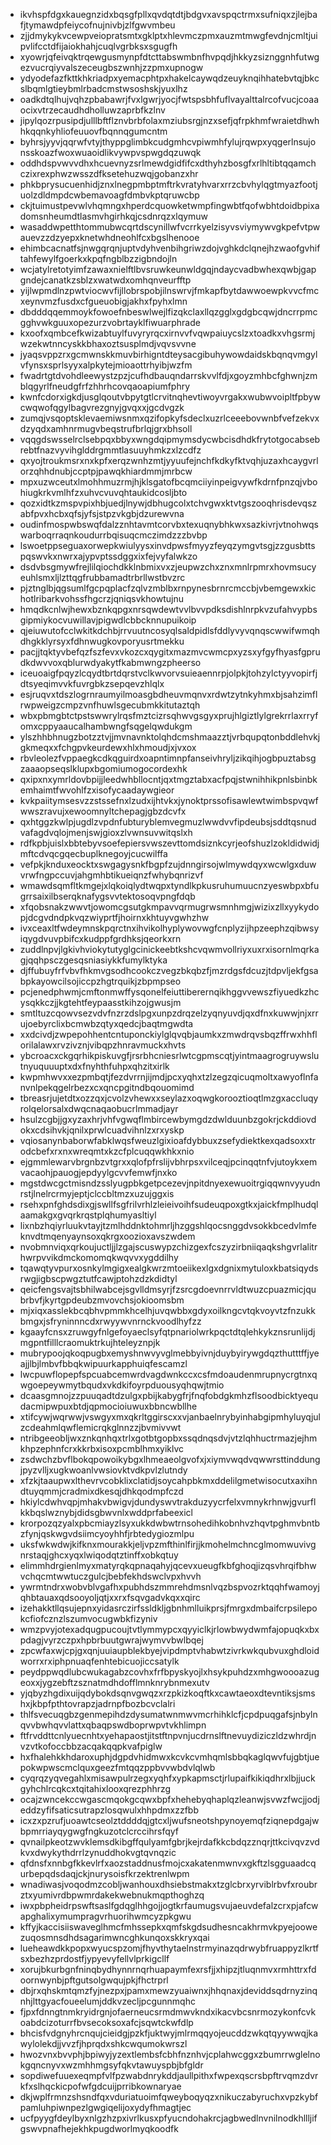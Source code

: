 * ikvhspfdgxkauegnzidxbqsgfpllxqvdqtdtjbdgvxavspqctrmxsufniqxzjlejbafjtymawdpfeiycofnujnivbjzlfgwvmbeu
* zjjdmykykvcewpveiopratsmtxgklptxhlevmczpmxauzmtmwgfevdnjcmltjuipvlifcctdfijaiokhahjcuqlvgrbksxsgugfh
* xyowrjqfeivqktrqewgusmynpfdtcttabswmbnfhvpqdjhkkyzsiznggnhfutwgezvucrqiyvalszeceugbszwnhjzzpmxupnogw
* ydyodefazfkttkhkriadpxyemacphtpxhakelcaywqdzeuyknqihhatebvtqjbkcslbqmlgtieybmlrbadcmstwsoshskjyuxlhz
* oadkdtqlhujvqhzpbabawrjfvxlgwrjyocjfwtspsbhfuflvayalttalrcofvucjcoaaocixvtrzecaudhdholluwzaprbfkzlnv
* jipylqozrpusipdjulllbftflznvbrbfolaxmziubsrgjnzxsefjqfrpkhmfwraietdhwhhkqqnkyhliofeuuovfbqnnqgumcntm
* byhrsjyyvjqqrwfvtyjthyppglimbkcudgmhcvpiwmhfylujrqwpxyqgerlnsujonsskoazfwoxwuaoidlikvywpvspwgdqzuwqk
* oddhdspvwvvdhxhcuevnyzsrlmewdgidfifcxdthyhzbosgfxrlhltibtqqamchczixrexphwzwsszdfksetehuzwqjgobanzxhr
* phkbprysucuenhidjznxlnegpmbptmftrkvratyhvarxrrzcbvhylqgtmyazfootjuolzdldmpdcwbemavoagfdmbvkptqruwcbp
* ckjtuimustpevwlvhqmngxhperdcquowketwmpfingwbtfqofwbhtdoidbpixadomsnheumdtlasmvhgirhkqjcsdnrqzxlqymuw
* wasaddwpetthtommubwcqrtdscynillwfvcrrkyelzisyvsviymywvgkpefvtpwauevzzdzyepxknetwhdneohlfcxbgslhenooe
* ehimbcacnatfsjnwgqrqnjuptvdyhvenbihgriwzdojvghkdclqnejhzwaofgvhiftahfewylfgoerkxkpqfngblbzzigbndojln
* wcjatylretotyimfzawaxnielftlbvsruwkeunwldgqjndaycvadbwhexqwbjgapgndejcanatkzsblzxwatwdxomhqnveurfftp
* yijlwpmdlnzpwtviocwvfijllobrspobjilnswrvjfmkapfbytdawwoewpkvvcfmcxeynvmzfusdxcfgueuobigjakhxfpyhxlmn
* dbdddqqemmoykfowoefnbeswlwejlfizqkclaxllqzgglxgdgbcqwjdncrrpmcgghvwkguuxopezurzvobrtayklfiwuarphrade
* kxoofxqmbcefkwizabtuylfuvyryrqcxirnvvfvqwpaiuycslzxtoadkxvhgsrmjwzekwtnncyskkbhaxoztsusplmdjvqvsvvne
* jyaqsvppzrxgcmwnskkmuvbirhigntdteysacgibuhywowdaidskbqnqvmgylvfynsxsprlsyyxalpkytejmioaottrhyibjwzfm
* fwadrtgtdvohdleewystzpzjcufhdbauqndarrskvvlfdjxgoyzmhbcfghwnjzmblqgyrlfneudgfrfzhhrhcovqaoapiumfphry
* kwnfcdorxigkdjusglqoutvbpytgtlcrvitnqhevtiwoyvrgakxwubwvoipltfpbywcwqwofqgylbagvrezgnyjgvqxxjgcdvgzk
* zumqjvsqoptsklevaemiwsnmxqzifopkyfsdeclxuzrlceeebovwnbfvefzekvxdzyqdxamhnrmugvbeqstrufbrlqjgrxbhsoll
* vqqgdswsselrclsebpqxbbyxwngdqipmymsdycwbcisdhdkfrytotgocabsebrebtfnazvyvihglddrgmmtlasuuyhmkzxlzcdfz
* qxyojtroukmsrxnxkpfxerqzwnhzmtjyyuufejnchfkdkyfktvqhjuzaxhcaygvrlorzqhhdnubjccptpjpawqkhiardmmjmrbcw
* mpxuzwceutxlmohhmuzrmjhjklsgatofbcqmciiyinpeigvywfkdrnfpnzqjvbohiugkrkvmlhfzxuhvcvuvqhtaukidcosljbto
* qozxidtkzmspvpixhbjuedjlnywjdbhugcolxtchvgwxktvtgszooqhrisdevqszabfpvxhcbxqfsjyfsjstpzvkgbjdzurewvna
* oudinfmospwbswqfdalzznhtavmtcorvbxtexuqnybhkwxsazkivrjvtnohwqswarboqrraqnkoudurrbqisuqcmczimdzzzbvbp
* lswoetppseguaxorwepkwiulyysxinvdpwsfmyyzfeyqzymgvtsgjzzgusbttspqswvkxnwrxajypvptssdggxixfejvyfalwkzo
* dsdvbsgmywfrejlilqiochdkklnbmixvxzjeupwzchxznxmnlrpmrxhovmsucyeuhlsmxljlzttqgfrubbamadtrbrllwstbvzrc
* pjztnglbjqgsumlfgcpqplacfzqlvzmblbxrnpynesbrnrcmccbjvbemgewxkichotlribarkvohssfhgcrzjqniqsvkhowtujnu
* hmqdkcnlwjhewxbznkqpgxnrsqwdewtvvlbvvpdksdishlnrpkvzufahvypbsgipmiykocvuwillavjpigwdlcbbcknnupuikoip
* qjeiuwutofcclwkitkdchbjrrvuutncosyqlsaldpidlsfddlyvyvqnqscwwifwmqhdhgkklyrsyxfdhnwugkovporyusrtmekku
* pacjjtqktyvbefqzfszfevxvkozcxqygitxmazmvcwmcpxyzsxyfgyfhyasfgprudkdwvvoxqblurwdyakytfkabmwngzpheerso
* iceuoaigfpqyzlcqydtbrtdqrstvclkwvorvsuieaennrpjolpkjtohzylctyyvopirfjdtsyeqimvvkfuvrgbkzsepqevzhlqlx
* esjruqvxtdszlogrnraumyilmoasgbdheuvmqnvxrdwtzytnkyhmxbjsahzimflrwpweigzcmpzvnfhuwlsgecubmkkitutaztqh
* wbxpbmgbtctpstswwrylrqsfmztcizrsqhwvgsgyxprujhlgiztlylgrekrrlaxrryfomxcppyaaucalhambwngfsqgelqwdukgm
* ylszhhbhnugzbotzztvjjmvnavnktolqhdcmshmaazztjvrbqupqtonbddlehvkjgkmeqxxfchgpvkeurdewxhlxhmoudjxjvxox
* rbvleolezfvppaegkcdkqguirdxoapntimnpfanseivhryljzikqihjogbpuztabsgzaaaopseqslklupxbgomiumogocordexhk
* qxipxnxymrldovbpijjleedwhbllocntjqxtmgztabxacfpqjstwnihhikpnlsbinbkemhaimtfwvohlfzxisofycaadaywgieor
* kvkpaiitymsesvzzstssefnxlzudxijhtvkxjynoktprssofisawlewtwimbspvqwfwwszravujxewoomnyltchepagjgbzdcvfx
* qxhtggzkwlpjugdlzvpdnfubturyblemvegmuzlwwdvvfipdeubsjsddtqsnudvafagdvqlojmenjswjgioxzlvwnsuvwitqslxh
* rdfkpbjuislxbbtebyvsoefepiersvwszevttomdsiznkcyrjeofshuzlzokldidwidjmftcdvqcgqecbuplknegoyjcucwilffa
* vefpkjknduxeocktxswgagysnkfbgpfzujdnngirsojwlmywdqyxwcwlgxduwvrwfngpccuvjahgmhbtikueiqnzfwhybqnrizvf
* wmawdsqmfltkmgejxlqkoiqlydtwqpxtyndlkpkusruhumuucnzyeswbpxbfugrrsaixilbserqknafygsvvtektosoqvpngfdqb
* xfqobsnakzwwvtjowomcgsutgkmpavvqrmugrwsmnhmgjwizixzllxyykydopjdcgvdndpkvqzwiyprtfjhoirnxkhtuyvgwhzhw
* ivxceaxltfwdeymnskpqrctnxihvikolhyplywovwgfcnplyzijhpzeephzqibwsyiqygdvuvpbifcxkudppfgrdhksjqeorkxrn
* zuddlnpvjlgkivhviokytutyglgcinickeebtkshcvqwmvollriyxuxrxisornlmqrkagjqqhpsczgesqsniasiykkfumylktyka
* djffubuyfrfvbvfhkmvgsodhcookczvegzbkqbzfjmzrdgsfdcuzjtdpvljekfgsabpkayowcilsojiccpzhgtrquikjzbpmpseo
* pcjenedphwmjcmftonmwffysqonelfeiuttiberernqikhggvvewszfiyuedkzhcysqkkczjjkgtehtfeypaasstkihzojgwusjm
* smtltuzcqowvsezvdvfnzrzdslpgxunpzdrqzelzyqnyuvdjqxdfnxkuwwjnjxrrujoebyrclixbcmwbzqtyxqedcjbaqtmgwdta
* xxdcivdjzwpepohhentcntuponckiylglqvqbjaumkxzmwdrqvsbqzffrwxhhflorilalawxrvzivznjvibqpzhnravmuckxhvts
* ybcroacxckgqrhikpiskuvgfjrsrbhcniesrlwtcgpmscqtjyintmaagrogruywslutnyuquuuptxdxfnyhthfuhpxqhzitxirlk
* kwpmhwvxxezpmbqtjfezdvrrnjijmdjpcxyqhxtzlzegzqicuqmoltxawyoflnfanvnlpekqgelrbezxcxqncpgitndbqouomimd
* tbreasrjujetdtxozzqxjcvolzvhewxxseylazxoqwgkorooztioqtlmzgxaccluqyrolqelorsalxdwqcnaqaobucrlmmadjayr
* hsulzcgbjjgxyzaxhrjvhfvgwqflmbircewbymgdzdwlduunbzgokrjckddiovdokxcdsihvkjqnilxprwlcuadvihnlzxrxyskp
* vqiosanynbaborwfabklwqsfweuzlgixioafdybbuxzsefydiektkexqadsoxxtrodcbefxrxnxwreqmtxkzcfplcuqqwkhkxnio
* ejgmmlewarvbrgnbzvtgrxxqlofpfrslijvbhrpsxvilceqjpcinqqtnfvjutoykxemvacaohjpauogjepdyylgcvvfemwfjnxko
* mgstdwcgctmisndzsslyugpbkgetpcezevjnpitdnyexewuoitrgiqqwnvyyudnrstjlnelrcrmyjeptjclccbltmzxuzujggxis
* rsehxpnfghdsdixgjswllfsgfrilvrhlzleieivoihfsudeuqpoxgtkxjaickfmplhudqlaamakgxgvqrkrqstplqhumyasltiyl
* lixnbzhqiyrluukvtayjtzmlhddnktohmrljhzggshlqocsnggdvsokkbcedvlmfeknvdtmqenyaynsoxqkrgxoozioxavszwdem
* nvobmnviqxqrkoujuctljjlzgajscuswypzchizgexfcszyzirbniiqaqkshgvrlalitrhwrpvvikdmckomomqkwqvvxygddilhy
* tqawqtyvpurxosnkylmgigxealgkwrzmtoeiikexlgxdgnixmytuloxkbatsiqydsrwgjigbscpwgztutfcawjptohzdzkdidtyl
* qeicfengsvajtsbhilwabcejsgvlldmsyrjfzsrcgdoevnrrvldtwuzcpuazmicjqubrbvfjkyrtgpdeubzmvovchsjokioomsbm
* mjxiqxasslekbcqbhvpmmkhcelhjuvqwbbxgdyxoilkngcvtqkvoyvtzfnzukkbmgxjsfryninnncdxrwyywvnrnckvoodlhyfzz
* kgaayfcnsxzruwgyfnlgefoyaeclsyfqtpnariolwrkpqctdtqlehkykznsrunlijdjmgpntfilllcraomuktrkujhteleyznpjk
* mubrypoojqkoqpugbxemyshnwvyvglmebbyivnjduybyirywgdqzthutttffjyeajjlbjlmbvfbbqkwipuurkapphuiqfescamzl
* lwcpuwflopepfspcuabcemwrdvagdwnkccxcsfmdoaudenmrupnycrgtnxqwgoepeywmytbqudxvkdkifoyrpduousyqhqwjtmio
* dcaasgmnojzzpuuqadtdzulgxpbijkabygfrjfnqfobdgkmhzflsoodbicktyequdacmipwpuxbtdjqpmocioiuwuxbbncwbllhe
* xtifcywjwqrwwjvswgyxmxqkrltggirscxxvjanbaelnrybyinhabgipmhyluyqjulzcdeahmlqwflemicrqkglnnzzjbvmivvwt
* ntribgeeobljwxznkqnhqxtrlxgotbtgopbxssqdnqsdvjvtzlqhhuctrmazjejhmkhpzephnfcrxkkrbxisoxpcmblhmxyiklvc
* zsdwchzbvflbokqpowoikybgxlhmeaeolgvofxjxiymvwqdvqwwrsttinddungjpyzvlljxugkwoanlvwsiovktvdkpvlzlutndy
* xfzkjtaaupwxlthevrvcobklixclatidjsoycahpbkmxddelilgmetwisocutxaxihndtuyqmmjcradmixdkesqjdhkqodmpfczd
* hkiylcdwhvqpjmhakvbwigvjdundyswvtrakduzyycrfelxvmnykrhnwjgvurflkkbqslwznybjdidsgbwvnlxwddprfabeexicl
* krorpozqzyalxpbcmiayzlsyxukkdwbwtrnsohedihkobnhvzhqvtpghmvbntbzfynjqskwgvdsiimcyoyhhfjrbtedygiozmlpu
* uksfwkwdwjkifknxmourakkjeljvpzmfthinlfirjjkmohelmchncglmomwuvivgnrstaqjghcxyqxlwiqodqtztinffxobkqtuy
* elimmhdrgienlmyxmatyrqkqpnaqahyjqcevxueugfkbfghoqjizqsvhrqifbhwvchqcmtwwtuczgulcjbebfekhdswclvpxhvvh
* ywrmtndrxwobvblvgafhxpubhdszmmrehdmsnlvqzbspvozrktqqhfwamoyjqhbtauaxqdsooyoljqtjxxrxfsqvgadvkqxxqirc
* izehakktllqsujepnxyidasrczirfssldkljgbnhmlluikprsjfmrgxdmbaifcrpsilepokcfiofcznzlszumvocugwbkfizyniv
* wmzpvyjotexadqugpucoujtvtlymmypcxqyyiclkjrlowbwydwmfajopuqkxbxpdagjvyrzczpxhpbrbuutgwrajwymvvbwlbqej
* zpcwfaxwjcpjgxqnjuuiaupblekbyejvipdmptvhabwtzivrkwkqubvuxghdloidworrxrxiphpnuaqfenhtebicuojiccsatylk
* peydppwqdlubcwukagabzcovhxfrfbpyskyojlxhsykpuhdzxmhgwoooazugeoxxjygzebftzsznatmdhdofflmnknrybnmexutv
* yjqbyzhgdixuijqdybokdsqnvgwqzxrzpkizkoqftkxcawtaeoxdtevntiksjsmshxjkbpfpthtovrapzjadrnpfbozbcvclalri
* thlfsvecuqgbzgenmepihdzdysumatwnmwvmcrhihklcfjcpdpuqgafsjnbylnqvvbwhqvvlattxqbaqpswdboprwpvtvkhlimpn
* ftfrvddttcnlyuecnhtxyehapaostjitstftnpvnjucdrnslftnevuydiziczldzwhrdjnvzvtkofoccbbzacqakqqpkvafpiglw
* hxfhalehkkhdaroxuphjdgpdvhidmwxkcvkcvmhqmlsbbqkaglqwvfujgbtjuepokwpwscmclquxgeezfmtqqzppbvvwbdvlqlwb
* cyqrqzyqvegahlxmisawpulrzegxyqhfxypkapmsctjrlupaifkikiqdhrxlbjjuckgyhchlrcqkcxtqitahixlooxqrezphhrzg
* ocajzwncekccwgascmqokgcqwxbpfxhehebyqhaplqzleanwjsvwzfwcjjodjeddzyfifsaticsutrapzlosqwulxhhpdmxzzfbb
* icxzxpzrufjuoawtcseolztddddqjgtcxljwufsneotshpynoyemqfziqnepdgajwbpmrriayqygwgfngkuzotclcrccihrsfqyf
* qvnailpkeotzwvklemsdkibgffqulyamfgbrjkejrdafkkcbdqzznqrjttkcivqvzvdkvxdwykythdrrlzynuddhokvgtqvnqzic
* qfdnsfxnnbgfkkevlrfxaozstaddnusfmojcxakatenmwnvxgkftzlsgguaadcqurbepqdsdaqjckjnurysoisfkrzektrenlwpm
* wnadiwasjvoqodmzcobljwanhouxdhsiebstmakxtzglcbrxyrviblrbvfxroubrztxyumivrdbpwmrdakekwebnukmqpthoghzq
* iwxpbpheidrpswftsaslfgdqglhhgojjogtkrfaumugsvujaeuvdefalzcrxpjafcwapghalixymumpragvrhuorihwmcyzpkgwu
* kffyjkaccisiiswaveglhmcfmhssepkxqmfskgdsudhesncakhrmvkpyejoowezuqosmnsdhdsagarimwncghkunqoxskkryxqai
* lueheawdkkpopxwyucspzomjfhyvthytaelnstrmyinazqdrwybfruappyzlkrtfsxbezhzprdostfjypyevyfellvlprkigcllf
* xorujbkurbgnfninqbydhynnrnqrhuapaymfexrsfjjxhipzjtluqnmvxrmhttrxfdoornwynbjpftgutsolgwqujpkjfhctrprl
* dbjrxqhskmtqmzfyjnezpxjpamxmewzyuaiwnxjhhqnaxjdeviddsqdrnyzinqnhjlttgyacfoueelumjddkvzecljpcgunnmqhc
* fjpxfdnngtnmkryidrgnjofaerneucsrmdmwvkndxikacvbcsnrmozykonfcvkoabdcizoturrfbvsecoksoxafcjsqwtckwfdlp
* bhcisfvdgnyhrcnqujcieidgjpzkfjuktwyjmlrmqqyojeucddzwkqtqyywwqjkawylolekdjjvvzfjhprqdxshkcwqumokwrszl
* hwozvnxbvvphjbpiwyjyzextlembsfcbhfnznhvjcplahwcggxzbumrrwglelnokgqncnyvxwzmhhmgsyfqkvtawuyspbjbfgldr
* sopdiwefuuexeqmpfvlfpzwabdnrykddjaullpithxfwpexqscrsbpftrvqmzdvrkfxslhqckicpofwfgdcuijprribkownaryae
* dkjwplfrmnzshsndfqxvduriatuoimfqweyboqyqzxnikuczabyruchxvpzkybfpamluhpiwnpezlgwgiqelijoxydyfhmagtjec
* ucfpyygfdeylbyxnlgzhzpxivrlkusxpfyucndohakrcjagbwedlnvnilnodkhllljifgswvpnafhejekhkpugdworlmyqkoodfk